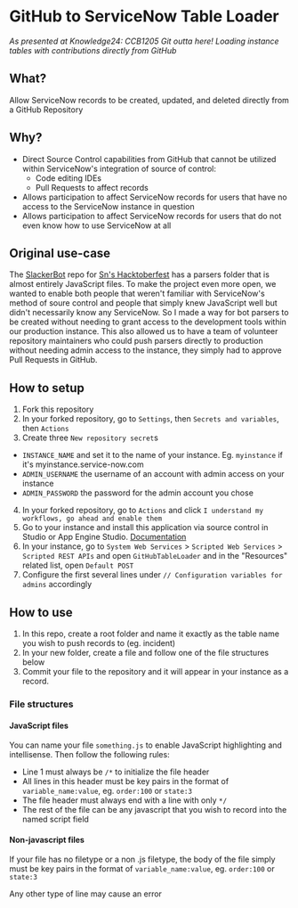# GitHub to ServiceNow Table Loader

_As presented at Knowledge24: CCB1205 Git outta here! Loading instance tables with contributions directly from GitHub_

## What?

Allow ServiceNow records to be created, updated, and deleted directly from a GitHub Repository

## Why?

- Direct Source Control capabilities from GitHub that cannot be utilized within ServiceNow's integration of source of control:
  - Code editing IDEs
  - Pull Requests to affect records
- Allows participation to affect ServiceNow records for users that have no access to the ServiceNow instance in question
- Allows participation to affect ServiceNow records for users that do not even know how to use ServiceNow at all

## Original use-case

The [SlackerBot](https://github.com/ServiceNowDevProgram/SlackerBot) repo for [Sn's Hacktoberfest](https://github.com/ServiceNowDevProgram/Hacktoberfest) has a parsers folder that is almost entirely JavaScript files. To make the project even more open, we wanted to enable both people that weren't familiar with ServiceNow's method of soure control and people that simply knew JavaScript well but didn't necessarily know any ServiceNow. So I made a way for bot parsers to be created without needing to grant access to the development tools within our production instance. This also allowed us to have a team of volunteer repository maintainers who could push parsers directly to production without needing admin access to the instance, they simply had to approve Pull Requests in GitHub.

## How to setup

1. Fork this repository
2. In your forked repository, go to `Settings`, then `Secrets and variables`, then `Actions`
3. Create three `New repository secret`s
  - `INSTANCE_NAME` and set it to the name of your instance. Eg. `myinstance` if it's myinstance.service-now.com
  - `ADMIN_USERNAME` the username of an account with admin access on your instance
  - `ADMIN_PASSWORD` the password for the admin account you chose
4. In your forked repository, go to `Actions` and click `I understand my workflows, go ahead and enable them`
5. Go to your instance and install this application via source control in Studio or App Engine Studio. [Documentation](https://docs.servicenow.com/bundle/washingtondc-application-development/page/build/applications/task/t_LinkAnApplicationToSourceControl.html)
6. In your instance, go to `System Web Services` > `Scripted Web Services` > `Scripted REST APIs` and open `GitHubTableLoader` and in the "Resources" related list, open `Default POST`
7. Configure the first several lines under `// Configuration variables for admins` accordingly

## How to use

1. In this repo, create a root folder and name it exactly as the table name you wish to push records to (eg. incident)
2. In your new folder, create a file and follow one of the file structures below
3. Commit your file to the repository and it will appear in your instance as a record.

### File structures

#### JavaScript files

You can name your file `something.js` to enable JavaScript highlighting and intellisense. Then follow the following rules:

- Line 1 must always be `/*` to initialize the file header
- All lines in this header must be key pairs in the format of `variable_name:value`, eg. `order:100` or `state:3`
- The file header must always end with a line with only `*/`
- The rest of the file can be any javascript that you wish to record into the named script field

#### Non-javascript files

If your file has no filetype or a non .js filetype, the body of the file simply must be key pairs in the format of `variable_name:value`, eg. `order:100` or `state:3`

Any other type of line may cause an error